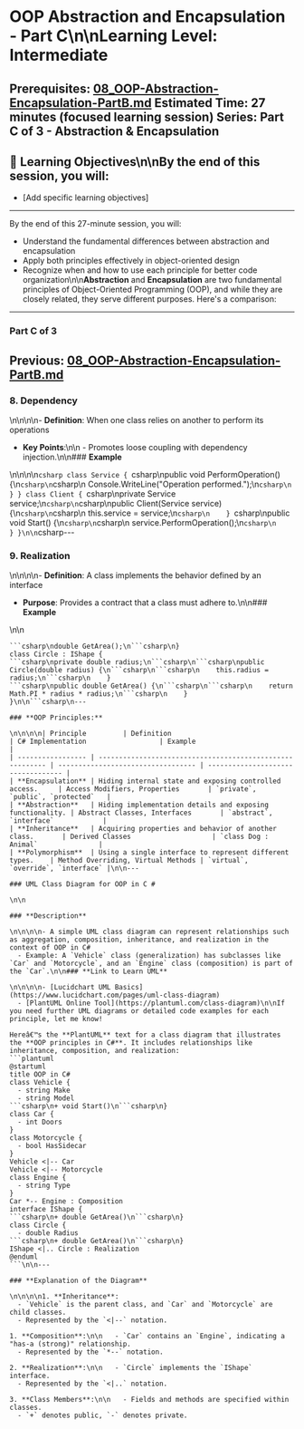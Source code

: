 # OOP Abstraction and Encapsulation - Part C\n\n**Learning Level**: Intermediate

**Prerequisites**: [08_OOP-Abstraction-Encapsulation-PartB.md](08_OOP-Abstraction-Encapsulation-PartB.md)
**Estimated Time**: 27 minutes (focused learning session)
**Series**: Part C of 3 - Abstraction & Encapsulation
---

## 🎯 Learning Objectives\n\nBy the end of this session, you will:
  - [Add specific learning objectives]
---
By the end of this 27-minute session, you will:
  - Understand the fundamental differences between abstraction and encapsulation
  - Apply both principles effectively in object-oriented design
  - Recognize when and how to use each principle for better code organization\n\n**Abstraction** and **Encapsulation** are two fundamental principles of Object-Oriented Programming (OOP), and while they are closely related, they serve different purposes. Here's a comparison:
---
### Part C of 3
Previous: [08_OOP-Abstraction-Encapsulation-PartB.md](08_OOP-Abstraction-Encapsulation-PartB.md)
---

### **8. Dependency**

\n\n\n\n- **Definition**: When one class relies on another to perform its operations
  - **Key Points**:\n\n  - Promotes loose coupling with dependency injection.\n\n### **Example**

\n\n\n\n```csharp
class Service {
```csharp\npublic void PerformOperation() {\n```csharp\n```csharp\n    Console.WriteLine("Operation performed.");\n```csharp\n    }
}
class Client {
```csharp\nprivate Service service;\n```csharp\n```csharp\npublic Client(Service service) {\n```csharp\n```csharp\n    this.service = service;\n```csharp\n    }
```csharp\npublic void Start() {\n```csharp\n```csharp\n    service.PerformOperation();\n```csharp\n    }
}\n\n```csharp---

### **9. Realization**

\n\n\n\n- **Definition**: A class implements the behavior defined by an interface
  - **Purpose**: Provides a contract that a class must adhere to.\n\n### **Example**

\n\n
```csharp\n\ninterface IShape {
```csharp\ndouble GetArea();\n```csharp\n}
class Circle : IShape {
```csharp\nprivate double radius;\n```csharp\n```csharp\npublic Circle(double radius) {\n```csharp\n```csharp\n    this.radius = radius;\n```csharp\n    }
```csharp\npublic double GetArea() {\n```csharp\n```csharp\n    return Math.PI * radius * radius;\n```csharp\n    }
}\n\n```csharp\n---

### **OOP Principles:**

\n\n\n\n| Principle         | Definition                                                | C# Implementation                  | Example                            |
| ----------------- | --------------------------------------------------------- | ---------------------------------- | ---------------------------------- |
| **Encapsulation** | Hiding internal state and exposing controlled access.     | Access Modifiers, Properties       | `private`, `public`, `protected`   |
| **Abstraction**   | Hiding implementation details and exposing functionality. | Abstract Classes, Interfaces       | `abstract`, `interface`            |
| **Inheritance**   | Acquiring properties and behavior of another class.       | Derived Classes                    | `class Dog : Animal`               |
| **Polymorphism**  | Using a single interface to represent different types.    | Method Overriding, Virtual Methods | `virtual`, `override`, `interface` |\n\n---

### UML Class Diagram for OOP in C #

\n\n

### **Description**

\n\n\n\n- A simple UML class diagram can represent relationships such as aggregation, composition, inheritance, and realization in the context of OOP in C#
  - Example: A `Vehicle` class (generalization) has subclasses like `Car` and `Motorcycle`, and an `Engine` class (composition) is part of the `Car`.\n\n### **Link to Learn UML**

\n\n\n\n- [Lucidchart UML Basics](https://www.lucidchart.com/pages/uml-class-diagram)
  - [PlantUML Online Tool](https://plantuml.com/class-diagram)\n\nIf you need further UML diagrams or detailed code examples for each principle, let me know!

Hereâ€™s the **PlantUML** text for a class diagram that illustrates the **OOP principles in C#**. It includes relationships like inheritance, composition, and realization:
```plantuml
@startuml
title OOP in C#
class Vehicle {
  - string Make
  - string Model
```csharp\n+ void Start()\n```csharp\n}
class Car {
  - int Doors
}
class Motorcycle {
  - bool HasSidecar
}
Vehicle <|-- Car
Vehicle <|-- Motorcycle
class Engine {
  - string Type
}
Car *-- Engine : Composition
interface IShape {
```csharp\n+ double GetArea()\n```csharp\n}
class Circle {
  - double Radius
```csharp\n+ double GetArea()\n```csharp\n}
IShape <|.. Circle : Realization
@enduml
```\n\n---

### **Explanation of the Diagram**

\n\n\n\n1. **Inheritance**:
  - `Vehicle` is the parent class, and `Car` and `Motorcycle` are child classes.
  - Represented by the `<|--` notation.

1. **Composition**:\n\n   - `Car` contains an `Engine`, indicating a "has-a (strong)" relationship.
  - Represented by the `*--` notation.

2. **Realization**:\n\n   - `Circle` implements the `IShape` interface.
  - Represented by the `<|..` notation.

3. **Class Members**:\n\n   - Fields and methods are specified within classes.
  - `+` denotes public, `-` denotes private.
